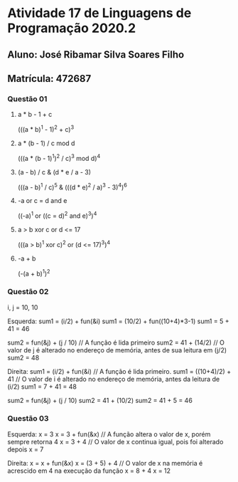 # Atividade 17 de Linguagens de Programação 2020.2

## Aluno: José Ribamar Silva Soares Filho
## Matrícula: 472687

### Questão 01

1. a * b - 1 + c

    (((a * b)<sup>1</sup> - 1)<sup>2</sup> + c)<sup>3</sup>

2. a * (b - 1) / c mod d

    (((a * (b - 1)<sup>1</sup>)<sup>2</sup> / c)<sup>3</sup> mod d)<sup>4</sup>

3. (a - b) / c & (d * e / a - 3)

    (((a - b)<sup>1</sup> / c)<sup>5</sup> & (((d * e)<sup>2</sup> / a)<sup>3</sup> - 3)<sup>4</sup>)<sup>6</sup>

4. -a or c = d and e

    ((-a)<sup>1</sup> or ((c = d)<sup>2</sup> and e)<sup>3</sup>)<sup>4</sup>

5. a > b xor c or d <= 17

    (((a > b)<sup>1</sup> xor c)<sup>2</sup> or (d <= 17)<sup>3</sup>)<sup>4</sup>

6. -a + b

    (-(a + b)<sup>1</sup>)<sup>2</sup>

### Questão 02

i, j = 10, 10

Esquerda: 
   sum1 = (i/2) + fun(&i)
   sum1 = (10/2) + fun((10+4)*3-1)
   sum1 = 5 + 41 = 46

   sum2 = fun(&j) + (j / 10) // A função é lida primeiro
   sum2 = 41 + (14/2) // O valor de j é alterado no endereço de memória, antes de sua leitura em (j/2)
   sum2 = 48
   
Direita:
   sum1 = (i/2) + fun(&i) // A função é lida primeiro.
   sum1 = ((10+4)/2) + 41 // O valor de i é alterado no endereço de memória, antes da leitura de (i/2)
   sum1 = 7 + 41 = 48

   sum2 = fun(&j) + (j / 10)
   sum2 = 41 + (10/2)
   sum2 = 41 + 5 = 46

### Questão 03

Esquerda:
    x = 3
    x = 3 + fun(&x) // A função altera o valor de x, porém sempre retorna 4
    x = 3 + 4 // O valor de x continua igual, pois foi alterado depois
    x = 7

Direita:
    x = x + fun(&x)
    x = (3 + 5) + 4 // O valor de x na memória é acrescido em 4 na execução da função
    x = 8 + 4
    x = 12
